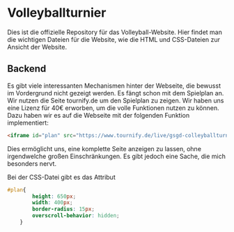 # Volleyballturnier
Dies ist die offizielle Repository für das Volleyball-Website.
Hier findet man die wichtigen Dateien für die Website, wie die HTML und CSS-Dateien zur Ansicht der Website.

## Backend
Es gibt viele interessanten Mechanismen hinter der Webseite, die bewusst im Vordergrund nicht gezeigt werden. Es fängt schon mit dem Spielplan an.
Wir nutzen die Seite tournify.de um den Spielplan zu zeigen. Wir haben uns eine Lizenz für 40€ erworben, um die volle Funktionen nutzen zu können. 
Dazu haben wir es auf die Webseite mit der folgenden Funktion implementiert:

```html
<iframe id="plan" src="https://www.tournify.de/live/gsgd-colleyballturnier/standings"></iframe>
```

Dies ermöglicht uns, eine komplette Seite anzeigen zu lassen, ohne irgendwelche großen Einschränkungen.
Es gibt jedoch eine Sache, die mich besonders nervt.

Bei der CSS-Datei gibt es das Attribut 
```css
#plan{
        height: 650px;
        width: 400px;
        border-radius: 15px;
        overscroll-behavior: hidden;
    }
```
